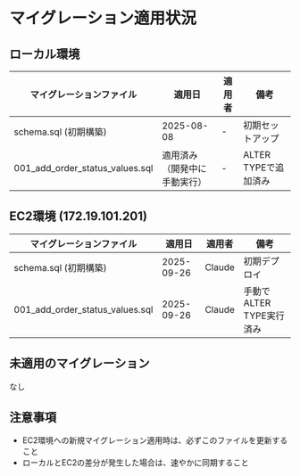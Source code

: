 # マイグレーション適用状況

## ローカル環境
| マイグレーションファイル | 適用日 | 適用者 | 備考 |
|------------------------|--------|--------|------|
| schema.sql (初期構築) | 2025-08-08 | - | 初期セットアップ |
| 001_add_order_status_values.sql | 適用済み（開発中に手動実行） | - | ALTER TYPEで追加済み |

## EC2環境 (172.19.101.201)
| マイグレーションファイル | 適用日 | 適用者 | 備考 |
|------------------------|--------|--------|------|
| schema.sql (初期構築) | 2025-09-26 | Claude | 初期デプロイ |
| 001_add_order_status_values.sql | 2025-09-26 | Claude | 手動でALTER TYPE実行済み |

## 未適用のマイグレーション
なし

## 注意事項
- EC2環境への新規マイグレーション適用時は、必ずこのファイルを更新すること
- ローカルとEC2の差分が発生した場合は、速やかに同期すること